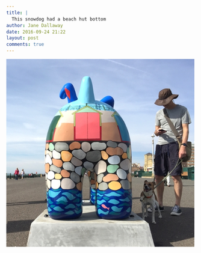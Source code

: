 ```yaml
---
title: |
  This snowdog had a beach hut bottom
author: Jane Dallaway
date: 2016-09-24 21:22
layout: post
comments: true
---
```


<div><a href="/media/Rtp_FullSizeRender.jpg"><img src="/media/Rtp_thumb_FullSizeRender.jpg" width="500" height="500"/></a></div>



  

      